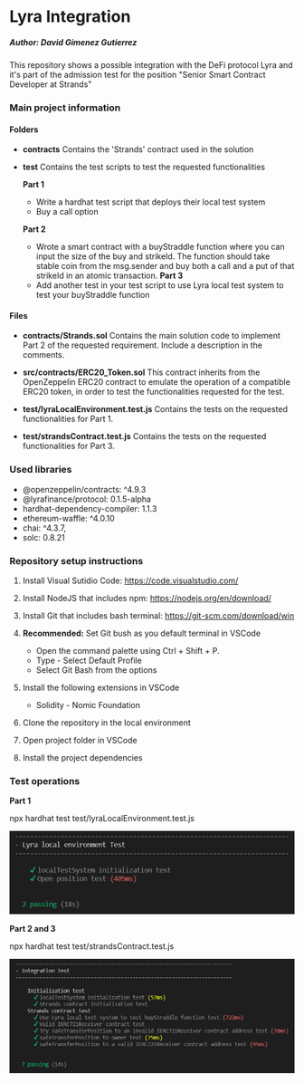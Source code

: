 # Lyra Integration
##### Author: David Gimenez Gutierrez

This repository shows a possible integration with the DeFi protocol Lyra and it's part of the admission test for the position "Senior Smart Contract Developer at Strands"

### Main project information

#### Folders

* **contracts**
    Contains the 'Strands' contract used in the solution

* **test**
    Contains the test scripts to test the requested functionalities
    
    **Part 1**
    * Write a hardhat test script that deploys their local test system
    * Buy a call option
    
    **Part 2**
    * Wrote a smart contract with a buyStraddle function where you can input the size of the buy and strikeId. The function should take stable coin from the msg.sender and buy both a call and a put of that strikeId in an atomic transaction.
    **Part 3**
    * Add another test in your test script to use Lyra local test system to test your buyStraddle function

#### Files

* **contracts/Strands.sol**
    Contains the main solution code to implement Part 2 of the requested requirement.
    Include a description in the comments.

* **src/contracts/ERC20_Token.sol**
    This contract inherits from the OpenZeppelin ERC20 contract to emulate the operation of a compatible ERC20 token, in order to test the functionalities requested for the test.

* **test/lyraLocalEnvironment.test.js**
    Contains the tests on the requested functionalities for Part 1.

* **test/strandsContract.test.js**
    Contains the tests on the requested functionalities for Part 3.

### Used libraries

* @openzeppelin/contracts: ^4.9.3
* @lyrafinance/protocol: 0.1.5-alpha
* hardhat-dependency-compiler: 1.1.3
* ethereum-waffle: ^4.0.10
* chai: ^4.3.7,
* solc: 0.8.21

### Repository setup instructions

1. Install Visual Sutidio Code: https://code.visualstudio.com/

2. Install NodeJS that includes npm: https://nodejs.org/en/download/

3. Install Git that includes bash terminal: https://git-scm.com/download/win

4. **Recommended:** Set Git bush as you default terminal in VSCode
    * Open the command palette using Ctrl + Shift + P.
    * Type - Select Default Profile
    * Select Git Bash from the options

5. Install the following extensions in VSCode
    * Solidity - Nomic Foundation

7. Clone the repository in the local environment

8. Open project folder in VSCode

9. Install the project dependencies

### Test operations

**Part 1**

npx hardhat test test/lyraLocalEnvironment.test.js

![Alt text](image.png)

**Part 2 and 3**

npx hardhat test test/strandsContract.test.js

![Alt text](image-1.png)